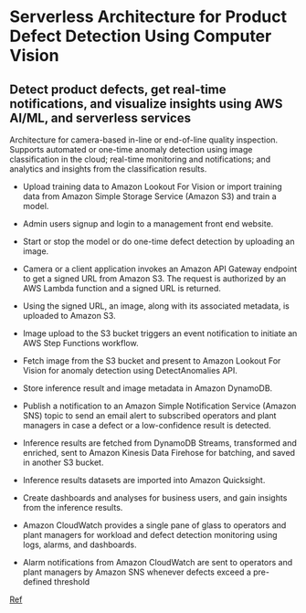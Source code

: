 # Serverless Architecture for Product Defect Detection Using Computer Vision

## Detect product defects, get real-time notifications, and visualize insights using AWS AI/ML, and serverless services


Architecture for camera-based in-line or end-of-line quality inspection. Supports automated or one-time anomaly detection using image classification in the cloud; real-time monitoring and notifications; and analytics and insights from the classification results.


- Upload training data to Amazon Lookout For Vision or import training data from Amazon Simple Storage Service (Amazon S3) and train a model.

- Admin users signup and login to a management front end website.

- Start or stop the model or do one-time defect detection by uploading an image.

- Camera or a client application invokes an Amazon API Gateway endpoint to get a signed URL from Amazon S3. The request is authorized by an AWS Lambda function and a signed URL is returned.

- Using the signed URL, an image, along with its associated metadata, is uploaded to Amazon S3.

- Image upload to the S3 bucket triggers an event notification to initiate an AWS Step Functions workflow.

- Fetch image from the S3 bucket and present to Amazon Lookout For Vision for anomaly detection using DetectAnomalies API.

- Store inference result and image metadata in Amazon DynamoDB.

- Publish a notification to an Amazon Simple Notification Service (Amazon SNS) topic to send an email alert to subscribed operators and plant managers in case a defect or a low-confidence result is detected.

- Inference results are fetched from DynamoDB Streams, transformed and enriched, sent to Amazon Kinesis Data Firehose for batching, and saved in another S3 bucket.

- Inference results datasets are imported into Amazon Quicksight.

- Create dashboards and analyses for business users, and gain insights from the inference results.

- Amazon CloudWatch provides a single pane of glass to operators and plant managers for workload and defect detection monitoring using logs, alarms, and dashboards.

- Alarm notifications from Amazon CloudWatch are sent to operators and plant managers by Amazon SNS whenever defects exceed a pre-defined threshold


















<a href="https://d1.awsstatic.com/architecture-diagrams/ArchitectureDiagrams/serverless-architecture-for-product-defect-detection-using-computer-vision-ra.pdf?did=wp_card&trk=wp_card"> Ref </a>
